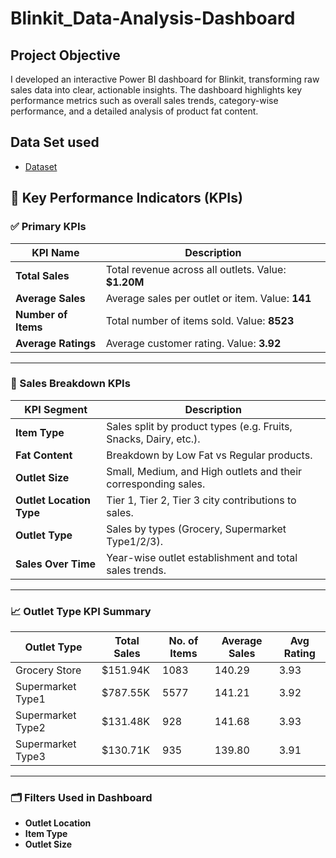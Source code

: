 # Blinkit_Data-Analysis-Dashboard
## Project Objective
 I developed an interactive Power BI dashboard for Blinkit, transforming raw sales data into clear, actionable insights. The dashboard highlights key performance metrics such as overall sales trends, category-wise performance, and a detailed analysis of product fat content.

## Data Set used
- <a href="https://github.com/Manohar-Eedarada/blinkit_Data-Analysis-Dashboard/blob/main/BlinkIT%20Grocery%20Data.xlsx"> Dataset</a>

## 🔑 Key Performance Indicators (KPIs)

### ✅ Primary KPIs

| KPI Name           | Description                                                   |
|--------------------|---------------------------------------------------------------|
| **Total Sales**     | Total revenue across all outlets. Value: **$1.20M**           |
| **Average Sales**   | Average sales per outlet or item. Value: **141**              |
| **Number of Items** | Total number of items sold. Value: **8523**                   |
| **Average Ratings** | Average customer rating. Value: **3.92**                      |

---

### 📍 Sales Breakdown KPIs

| KPI Segment            | Description                                                     |
|------------------------|-----------------------------------------------------------------|
| **Item Type**          | Sales split by product types (e.g. Fruits, Snacks, Dairy, etc.).|
| **Fat Content**        | Breakdown by Low Fat vs Regular products.                       |
| **Outlet Size**        | Small, Medium, and High outlets and their corresponding sales.  |
| **Outlet Location Type**| Tier 1, Tier 2, Tier 3 city contributions to sales.           |
| **Outlet Type**        | Sales by types (Grocery, Supermarket Type1/2/3).                |
| **Sales Over Time**    | Year-wise outlet establishment and total sales trends.          |

---

### 📈 Outlet Type KPI Summary

| Outlet Type         | Total Sales | No. of Items | Average Sales | Avg Rating |
|---------------------|-------------|--------------|----------------|------------|
| Grocery Store       | $151.94K    | 1083         | 140.29         | 3.93       |
| Supermarket Type1   | $787.55K    | 5577         | 141.21         | 3.92       |
| Supermarket Type2   | $131.48K    | 928          | 141.68         | 3.93       |
| Supermarket Type3   | $130.71K    | 935          | 139.80         | 3.91       |

---

### 🗂 Filters Used in Dashboard

- **Outlet Location**
- **Item Type**
- **Outlet Size**
